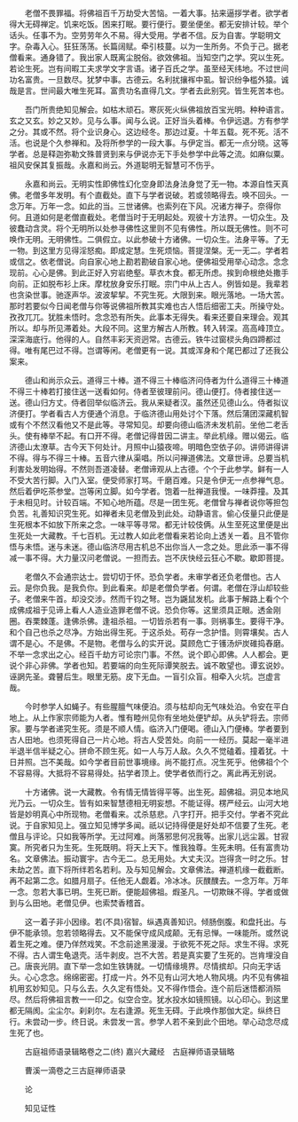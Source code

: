 <!-- { "loadSidebar": true } -->
　　老僧不畏罪福。将佛祖百千万劫受大苦恼。一着大事。拈来逼拶学者。欲学者得大无碍禅定。饥来吃饭。困来打眠。要行便行。要坐便坐。都无安排计较。举个话头。任事不为。空劳劳年久不易。得大受用。学者不信。反为自害。学聪明文字。杂毒入心。狂狂荡荡。长篇阔赋。牵引枝蔓。以为一生所务。不负于己。据老僧看来。通身错了。我出家人既离尘脱俗。欲效佛祖。当知空门之学。究以生死。若论生死。岂有间暇工夫求学文字言语。诸子百氏之学。虽至经天纬地。不过世间功名富贵。一旦数尽。犹梦中事。古德云。名利扰攘裈中虱。智识纷争槛外猿。诚哉是言。世间最大唯生死耳。富贵功名直得几文。学者去此别究。皆生死苦本也。

　　吾门所贵绝知见解会。如枯木顽石。寒灰死火纵佛祖放百宝光明。种种语言。玄之又玄。妙之又妙。见与么事。闻与么说。正好当头着棒。令伊远退。方有参学之分。其或不然。将个业识身心。这边经冬。那边过夏。十年五载。死不死。活不活。也说是个久参禅和。及将所参学的一段大事。与伊定当。都无一点分晓。这等学者。总是释迦弥勒文殊普贤到来与伊说亦无下手处参学中此等之流。如麻似粟。祖风安保其复振哉。永嘉和尚云。外道聪明无智慧可不伤乎。

　　永嘉和尚云。无明实性即佛性幻化空身即法身法身觉了无一物。本源自性天真佛。老僧多年发明。有个直截处。直下与学者说破。若或领略得去。唤不回头。一念万年。万年一念。如此的当。三世诸佛。也索列在下风。况诸方禅子。奈得你何。且道如何是老僧直截处。老僧当时于无明起处。观彼十方法界。一切众生。及彼蠢动含灵。将个无明所以处参寻佛性这里则不见有佛性。所以既无佛性。则不可唤作无明。无明佛性。二俱假立。以此参破十方诸佛。一切众生。法身平等。了无一物。到这里方见得淫怒痴。即成定慧。生死烦恼。菩提涅槃。无一无二。学者若或信之。依老僧说。向自家心地上勘若勘破自家心地。便佛祖受用举心动念。念念现前。心心是佛。到此正好入穷岩绝壑。草衣木食。都无所虑。挨到命根绝处撒手向前。正如脱布衫上床。摩枕放身安乐打眠。宗门中从上古人。例皆如是。我辈若也贪染世事。驰逐声华。波波挈挈。不究生死。大限到来。眼光落地。一场大苦。那时若要似今日闻老僧与你等说佛祖所教其实难也古人悟后细密工夫。所操守处。孜孜兀兀。犹胜未悟时。念念恐有所失。此事本无得失。看来还要自来理会。观其所以。却与所见滞着处。大段不同。这里方解古人所教。转入转深。高高峰顶立。深深海底行。他得的人。自然丰彩天资迥常。古德云。铁牛过窗棂头角四蹄都过得。唯有尾巴过不得。岂谓等闲。老僧更有一说。其或浑身和个尾巴都过了还我公案来。

　　德山和尚示众云。道得三十棒。道不得三十棒临济问侍者为什么道得三十棒道不得三十棒若打接住送一送看如何。侍者至彼理前问。德山便打。侍者接住送一送。德山归方丈。侍者回举似临济云。我从来疑者汉。虽然还见德山么。侍者拟议济便打。学者看古人方便通个消息。于临济德山用处讨个下落。然后蒲团深藏机智或有个不然汉看他又不是此等。寻常知见。却要向德山临济未发机前。坐他二老舌头。使有棒举不起。有口开不得。老僧记得昔因二讲主。举此机缘。赠以偈云。临济德山太潦草。古今天下何处计。月照中山猿夜啼。明暗色空依子卯。讲师讲得讲不得。得与不得三十棒。五音六律从渠唱。所以问禅道佛法。文章世谛。总要当机利害处发明始得。不然则吾道凌替。老僧谛观从上古德。个个于此参学。鲜有一人不受大苦行脚。入门入室。便受师家打骂。千磨百难。只是令伊无一点参禅气息。然后着伊吃茶参堂。岂等闲立脚。如今学者。饱着一肚禅道我慢。一味莽撞。及其于未相见时。计较百端。不知心地所蕴。尽是一团生死。老僧曾与禅者说你等担包负苦。礼善知识究生死。如禅者未见老僧及到此处。动静语言。偷心伎量只此便是生死根本不如放下所来之念。一味平等寻常。都无计较伎俩。从生至死这里便是出生死处一大藏教。千七百机。无过教人如此老僧看来若论向上透关一着。且不管你悟与未悟。迷与未迷。德山临济尽用古机总不出你当人一念之处。思此添一事不得减一事不得。大力量汉问老僧说。一担而去。岂不庆快经云狂心不歇。歇即菩提。

　　老僧久不会通宗达士。尝切切于怀。恐负学者。未审学者还负老僧也。古人云。是你负我。是我负你。到此看来。却是老僧负学者。何谓。老僧在浮山却较些子。老僧来牛首。却没交涉。然而千钧之弩。岂为鼷鼠发机。此事于解路上看个个成佛成祖于见谛上看人人造业造罪老僧不说。恐负你等。这里须具正眼。透金刚圈。吞栗棘蓬。逢佛杀佛。逢祖杀祖。一切皆杀若有一事。则祸事生。要得干净。和个自己也杀之尽净。方始出得生死。于这杀处。苟存一念护惜。则霄壤矣。古人谓不是心。不是佛。不是物。老僧与么的实开说。莫顾危亡于镬汤炉炭碓捣舂磨。不举一念求出之心。经百千劫方可论宗门事。不然。说个即心即佛。人人都会。更说个非心非佛。学者也知。若要端的向生死际谭笑脱去。诚不敢望也。谭玄说妙。诬誷先圣。聋瞽后生。眼里无筋。皮下无血。一盲引众盲。相牵入火坑。岂虚言哉。

　　今时参学人如蝇子。有些腥膻气味便泊。须与枯却向无气味处泊。令安在平白地上。从上作家宗师能为人者。惟有睦州见你有坐地处便铲却。从头铲将去。宗师家。要与学者递究生死。须是不顺人情。临济入门便喝。德山入门便棒。学者要到古人田地。也须死得自己一片心地。将古人受苦处。向前一一经历。莫起一毫半进半退半信半疑之心。拼命不顾生死。如一人与万人敌。久久不觉磕着。撞着犹。十日并照。岂不美哉。如今学者目前世事境缘。尚不能打点。况生死乎。他佛祖个个不容易得。大抵将不容易得处。拈学者顶上。使学者依而行之。离此再无别说。

　　十方诸佛。说一大藏教。令有情无情皆得平等。出生死。超佛祖。洞见本地风光乃云。一切众生。皆有如来智慧德相无明妄想。不能证得。楞严经云。山河大地皆是妙明真心中所现物。老僧看来。忒杀慈悲。八字打开。把手交付。学者不究此说。于自家知见上。强立知见博学多闻。祇以记持得便是好处却不信要了生死。老僧且与评论。只如我等所学。无过阿难。尚落邪思何况我等。出家儿远尘嚣。甘寂寞。所究者只为生死。生死既明。将天上天下。惟我独尊。生死未明。任有富贵功名。文章佛法。振动寰宇。古今无二。总无用处。大丈夫汉。岂得贪一时之乐。甘未劫之苦。直下将所绊若名若利。及与知见解会。文章佛法。禅道机缘一截截断。再不起第二念。如腊月扇子。任他无人觑着。冷冰冰。灰醭醭去。一念万年。万年一念。忽若大事已明。生死已断。便能超佛祖。煆圣凡。一切欺昧不得。学者或做到与么田地。老僧见伊。也索焚香稽首。

　　这一着子非小因缘。若(不具)宿智。纵遇真善知识。倾肠倒腹。和盘托出。与伊不能承领。忽若领略得去。又不能保守成风成颠。无有忌惮。一味能所。或然说着生死之难。便乃佯然戏笑。不念前途黑漫漫。于欲死不死之际。求生不得。求死不得。古人谓生龟退壳。活牛剥皮。岂不大苦。若是真实要了生死的。岂肯埋没自己。唐丧光阴。直下举一念如生铁铸就。一切情缘境界。尽情摈却。只向无字话头。心心念念。绵绵密密。打成一片。外不见有山河大地人物风境。内不见有佛祖机用玄妙知见。只与么去。久久定有悟处。又不得作悟会。连个前后迷悟都消殒尽。然后将佛祖言教一一印之。似空合空。犹水投水如镜照镜。以心印心。到这里都无隔阂。尘尘尔。刹刹尔。左右逢源。死生无碍。于此唤作那伽大定。纵终日行。未尝动一步。终日说。未尝发一言。参学人若不亲到此个田地。举心动念尽成生死了也。

　　古庭祖师语录辑略卷之二(终)
嘉兴大藏经　古庭禅师语录辑略


　　曹溪一滴卷之三古庭禅师语录

　　论

　　知见证性

